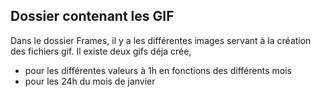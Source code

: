 ## Dossier contenant les GIF

Dans le dossier Frames, il y a les différentes images servant à la création des fichiers gif.
Il existe deux gifs déja crée, 
- pour les différentes valeurs à 1h en fonctions des différents mois 
- pour les 24h du mois de janvier
